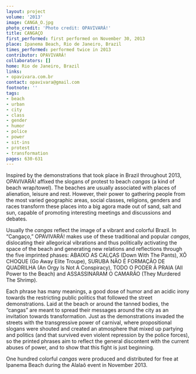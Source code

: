 ```yaml
---
layout: project
volume: '2013'
image: CANGA_O.jpg
photo_credit: 'Photo credit: OPAVIVARÁ!'
title: CANGAÇO
first_performed: first performed on November 30, 2013
place: Ipanema Beach, Rio de Janeiro, Brazil
times_performed: performed twice in 2013
contributor: OPAVIVARÁ!
collaborators: []
home: Rio de Janeiro, Brazil
links:
- opavivara.com.br
contact: opavivara@gmail.com
footnote: ''
tags:
- beach
- urban
- city
- class
- gender
- humor
- police
- power
- sit-ins
- protest
- transformation
pages: 630-631
---
```


Inspired by the demonstrations that took place in Brazil throughout 2013, OPAVIVARÁ! affixed the slogans of protest to beach _cangas_ (a kind of beach wrap/towel). The beaches are usually associated with places of alienation, leisure and rest. However, their power to gathering people from the most varied geographic areas, social classes, religions, genders and races transform these places into a big agora made out of sand, salt and sun, capable of promoting interesting meetings and discussions and debates.

Usually the _cangas_ reflect the image of a vibrant and colorful Brazil. In “Cangaço,” OPAVIVARÁ! makes use of these traditional and popular _cangas_, dislocating their allegorical vibrations and thus politically activating the space of the beach and generating new relations and reflections through the five imprinted phases: ABAIXO AS CALÇAS (Down With The Pants), XÔ CHOQUE (Go Away Elite Troupe), SURUBA NÃO É FORMAÇÃO DE QUADRILHA  (An Orgy Is Not A Conspiracy), TODO O PODER À PRAIA (All Power to the Beach) and ASSASSINARAM O CAMARÃO (They Murdered The Shrimp).

Each phrase has many meanings, a good dose of humor and an acidic irony towards the restricting public politics that followed the street demonstrations. Laid at the beach or around the tanned bodies, the “cangas” are meant to spread their messages around the city as an invitation towards transformation. Just as the demonstrations invaded the streets with the transgressive power of carnival, where propositional slogans were shouted and created an atmosphere that mixed up partying and politics (and that survived even violent repression by the police forces), so the printed phrases aim to reflect the general discontent with the current abuses of power, and to show that this fight is just beginning.

One hundred colorful _cangas_ were produced and distributed for free at Ipanema Beach during the Alalaô event in November 2013.
